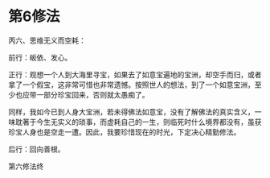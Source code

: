 # 第6修法

丙六、思维无义而空耗：

前行：皈依、发心。

正行：观想一个人到大海里寻宝，如果去了如意宝遍地的宝洲，却空手而归，或者拿了一个假宝，这非常可惜也非常遗憾。按照世人的想法，到了一个如意宝洲，至少也应带一部分珍宝回来，否则就太愚痴了。

同样，我如今已到人身大宝洲，若未得佛法如意宝，没有了解佛法的真实含义，一味耽著于今生无实义的琐事，而虚耗自己的一生，则临死时什么境界都没有，虽获珍宝人身也是空走一遭。因此，我要珍惜现在的时光，下定决心精勤修法。

后行：回向善根。

第六修法终

